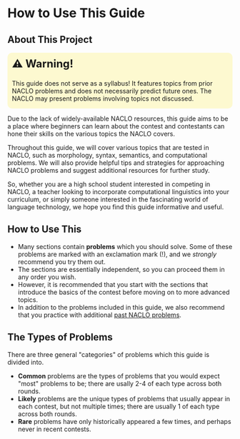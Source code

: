 # How to Use This Guide

## About This Project

<div style="background-color: #fdf9d0; border-radius: 10px; padding: 10px; padding-bottom: 0px; position: relative; overflow: hidden;">
  <div style="font-weight: bold; font-size: 1.5rem; position: absolute; top: 10px; left: 10px;">⚠️ Warning!</div>
  <p style="margin-top: 50px;">This guide does not serve as a syllabus! It features topics from prior NACLO problems and does not necessarily predict future ones. The NACLO may present problems involving topics not discussed.</p>
</div>
<span></span>

Due to the lack of widely-available NACLO resources, this guide aims to be a place where beginners can learn about the contest and contestants can hone their skills on the various topics the NACLO covers.

Throughout this guide, we will cover various topics that are tested in NACLO, such as morphology, syntax, semantics, and computational problems. We will also provide helpful tips and strategies for approaching NACLO problems and suggest additional resources for further study.

So, whether you are a high school student interested in competing in NACLO, a teacher looking to incorporate computational linguistics into your curriculum, or simply someone interested in the fascinating world of language technology, we hope you find this guide informative and useful.

## How to Use This

- Many sections contain **problems** which you should solve. Some of these problems are marked with an exclamation mark (!), and we *strongly* recommend you try them out.
- The sections are essentially independent, so you can proceed them in any order you wish.
- However, it is recommended that you start with the sections that introduce the basics of the contest before moving on to more advanced topics.
- In addition to the problems included in this guide, we also recommend that you practice with additional [past NACLO problems](https://www.nacloweb.org/practice.php).

## The Types of Problems

There are three general "categories" of problems which this guide is divided into.

- **Common** problems are the types of problems that you would expect "most" problems to be; there are usally 2-4 of each type across both rounds.
- **Likely** problems are the unique types of problems that usually appear in each contest, but not multiple times; there are usually 1 of each type across both rounds.
- **Rare** problems have only historically appeared a few times, and perhaps never in recent contests.